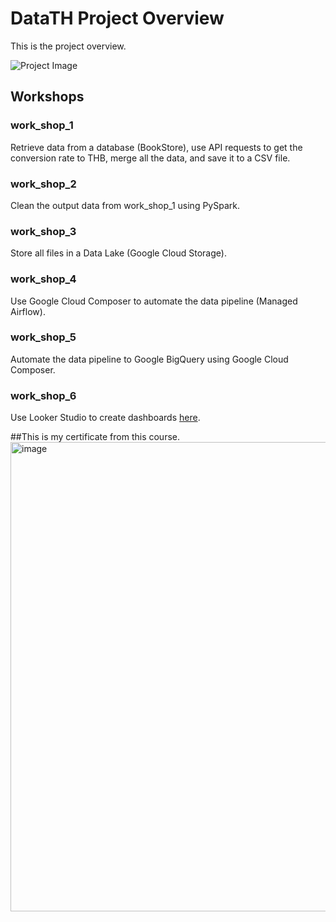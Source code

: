 # DataTH Project Overview

This is the project overview.

![Project Image](https://github.com/user-attachments/assets/f3013741-a115-4b0d-8bf1-87f1ded1ea39)

## Workshops

### work_shop_1
Retrieve data from a database (BookStore), use API requests to get the conversion rate to THB, merge all the data, and save it to a CSV file.

### work_shop_2
Clean the output data from work_shop_1 using PySpark.

### work_shop_3
Store all files in a Data Lake (Google Cloud Storage).

### work_shop_4
Use Google Cloud Composer to automate the data pipeline (Managed Airflow).

### work_shop_5
Automate the data pipeline to Google BigQuery using Google Cloud Composer.

### work_shop_6
Use Looker Studio to create dashboards [here](https://lookerstudio.google.com/s/mcRJOMinW5A).

##This is my certificate from this course.
<img width="751" alt="image" src="https://github.com/user-attachments/assets/676fc7ad-2eaa-4503-95c0-5febd979228a">


